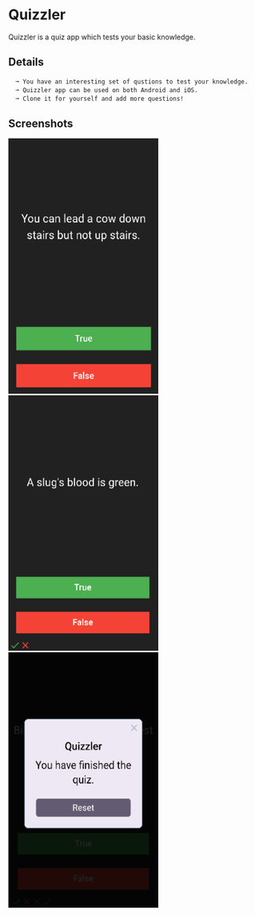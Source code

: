 # Quizzler
Quizzler is a quiz app which tests your basic knowledge.

## Details

```bash
  ➞ You have an interesting set of qustions to test your knowledge.
  ➞ Quizzler app can be used on both Android and iOS.
  ➞ Clone it for yourself and add more questions!
  ```
    
## Screenshots

<img src="https://github.com/bilalahmedmirza/Quizzler/blob/master/PHOTOS/1.png" width="300" height="510"> <img src="https://github.com/bilalahmedmirza/Quizzler/blob/master/PHOTOS/2.png" width="300" height="510"> <img src="https://github.com/bilalahmedmirza/Quizzler/blob/master/PHOTOS/3.png" width="300" height="510">
